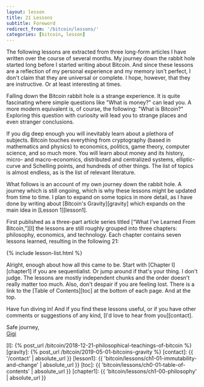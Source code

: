 ```yaml
---
layout: lesson
title: 21 Lessons
subtitle: Foreword
redirect_from: '/bitcoin/lessons/'
categories: [bitcoin, lesson]
---
```


The following lessons are extracted from three long-form articles I have written
over the course of several months. My journey down the rabbit hole started long
before I started writing about Bitcoin. And since these lessons are a reflection
of my personal experience and my memory isn't perfect, I don't claim that they
are universal or complete. I hope, however, that they are instructive. Or at
least interesting at times.

Falling down the Bitcoin rabbit hole is a strange experience. It is quite
fascinating where simple questions like "What is money?" can lead you. A more
modern equivalent is, of course, the following: "What is Bitcoin?" Exploring
this question with curiosity will lead you to strange places and even stranger
conclusions.

If you dig deep enough you will inevitably learn about a plethora of subjects.
Bitcoin touches everything from cryptography (based in mathematics and physics)
to economics, politics, game theory, computer science, and so much more. You
will learn about money and its history, micro- and macro-economics, distributed
and centralized systems, elliptic-curve and Schelling points, and hundreds of
other things. The list of topics is almost endless, as is the list of relevant
literature.

What follows is an account of my own journey down the rabbit hole. A journey
which is still ongoing, which is why these lessons might be updated from time to
time. I plan to expand on some topics in more detail, as I have done by writing
about [Bitcoin's Gravity][gravity] which expands on the main idea in [Lesson
1][lesson1].

First published as a three-part article series titled [“What I’ve Learned From
Bitcoin,”][I] the lessons are still roughly grouped into three chapters:
philosophy, economics, and technology. Each chapter contains seven lessons
learned, resulting in the following 21:

{% include lesson-list.html %}

Alright, enough about how all this came to be. Start with [Chapter I][chapter1]
if you are sequentialist. Or jump around if that's your thing. I don't judge.
The lessons are mostly independent chunks and the order doesn't really matter
too much. Also, don't despair if you are feeling lost. There is a link to the
[Table of Contents][toc] at the bottom of each page. And at the top.

Have fun diving in! And if you find these lessons useful, or if you have other
comments or suggestions of any kind, [I'd love to hear from you][contact].

Safe journey,<br/>
[Gigi][dergigi]

<!-- Internal -->
[I]: {% post_url /bitcoin/2018-12-21-philosophical-teachings-of-bitcoin %}
[gravity]: {% post_url /bitcoin/2019-05-01-bitcoins-gravity %}
[contact]: {{ '/contact' | absolute_url }}
[lesson1]: {{ 'bitcoin/lessons/ch1-01-immutability-and-change' | absolute_url }}
[toc]: {{ 'bitcoin/lessons/ch0-01-table-of-contents' | absolute_url }}
[chapter1]: {{ 'bitcoin/lessons/ch1-00-philosophy' | absolute_url }}

<!-- Twitter -->
[dergigi]: https://twitter.com/dergigi
